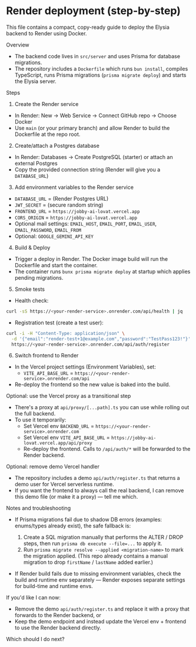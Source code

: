 # Render deployment (step-by-step)

This file contains a compact, copy-ready guide to deploy the Elysia backend to Render using Docker.

Overview

- The backend code lives in `src/server` and uses Prisma for database migrations.
- The repository includes a `Dockerfile` which runs `bun install`, compiles TypeScript, runs Prisma migrations (`prisma migrate deploy`) and starts the Elysia server.

Steps

1) Create the Render service

- In Render: New -> Web Service -> Connect GitHub repo -> Choose Docker
- Use `main` (or your primary branch) and allow Render to build the Dockerfile at the repo root.

2) Create/attach a Postgres database

- In Render: Databases -> Create PostgreSQL (starter) or attach an external Postgres
- Copy the provided connection string (Render will give you a `DATABASE_URL`)

3) Add environment variables to the Render service

- `DATABASE_URL` = (Render Postgres URL)
- `JWT_SECRET` = (secure random string)
- `FRONTEND_URL` = `https://jobby-ai-lovat.vercel.app`
- `CORS_ORIGIN` = `https://jobby-ai-lovat.vercel.app`
- Optional mail settings: `EMAIL_HOST`, `EMAIL_PORT`, `EMAIL_USER`, `EMAIL_PASSWORD`, `EMAIL_FROM`
- Optional: `GOOGLE_GEMINI_API_KEY`

4) Build & Deploy

- Trigger a deploy in Render. The Docker image build will run the Dockerfile and start the container.
- The container runs `bunx prisma migrate deploy` at startup which applies pending migrations.

5) Smoke tests

- Health check:

```bash
curl -sS https://<your-render-service>.onrender.com/api/health | jq
```

- Registration test (create a test user):

```bash
curl -i -H "Content-Type: application/json" \
  -d '{"email":"render-test+1@example.com","password":"TestPass123!"}' \
  https://<your-render-service>.onrender.com/api/auth/register
```

6) Switch frontend to Render

- In the Vercel project settings (Environment Variables), set:
  - `VITE_API_BASE_URL` = `https://<your-render-service>.onrender.com/api`
- Re-deploy the frontend so the new value is baked into the build.

Optional: use the Vercel proxy as a transitional step

- There's a proxy at `api/proxy/[...path].ts` you can use while rolling out the full backend.
- To use it temporarily:
  - Set Vercel env `BACKEND_URL` = `https://<your-render-service>.onrender.com`
  - Set Vercel env `VITE_API_BASE_URL` = `https://jobby-ai-lovat.vercel.app/api/proxy`
  - Re-deploy the frontend. Calls to `/api/auth/*` will be forwarded to the Render backend.

Optional: remove demo Vercel handler

- The repository includes a demo `api/auth/register.ts` that returns a demo user for Vercel serverless runtime.
- If you want the frontend to always call the real backend, I can remove this demo file (or make it a proxy) — tell me which.

Notes and troubleshooting

- If Prisma migrations fail due to shadow DB errors (examples: enums/types already exist), the safe fallback is:
  1. Create a SQL migration manually that performs the ALTER / DROP steps, then run `prisma db execute --file=...` to apply it.
  2. Run `prisma migrate resolve --applied <migration-name>` to mark the migration applied.
  (This repo already contains a manual migration to drop `firstName` / `lastName` added earlier.)

- If Render build fails due to missing environment variables, check the build and runtime env separately — Render exposes separate settings for build-time and runtime envs.

If you'd like I can now:

- Remove the demo `api/auth/register.ts` and replace it with a proxy that forwards to the Render backend, or
- Keep the demo endpoint and instead update the Vercel env + frontend to use the Render backend directly.

Which should I do next?
